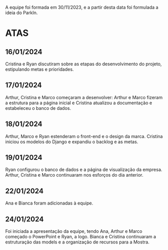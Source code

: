 A equipe foi formada em 30/11/2023, e a partir desta data foi formulada a ideia do ParkIn.

# ATAS

## 16/01/2024

Cristina e Ryan discutiram sobre as etapas do desenvolvimento do projeto, estipulando metas e prioridades.

## 17/01/2024

Arthur, Cristina e Marco começaram a desenvolver: Arthur e Marco fizeram a estrutura para a página inicial e Cristina atualizou a documentação e estabeleceu o banco de dados.

## 18/01/2024 

Arthur, Marco e Ryan estenderam o front-end e o design da marca. Cristina iniciou os modelos do Django e expandiu o backlog e as metas.

## 19/01/2024

Ryan configurou o banco de dados e a página de visualização da empresa. Arthur, Cristina e Marco continuaram nos esforços do dia anterior.

## 22/01/2024

Ana e Bianca foram adicionadas à equipe.

## 24/01/2024

Foi iniciada a apresentação da equipe, tendo Ana, Arthur e Marco começado o PowerPoint e Ryan, a logo. Bianca e Cristina continuaram a estruturação das models e a organização de recursos para a Mostra.
